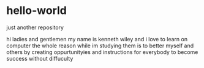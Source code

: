 # hello-world
just another repository


hi ladies and gentlemen my name is kenneth wiley and i love to learn on computer the whole reason while im studying them is to better myself and others by creating oppurtunityies and instructions for everybody to become success without diffuculty 
